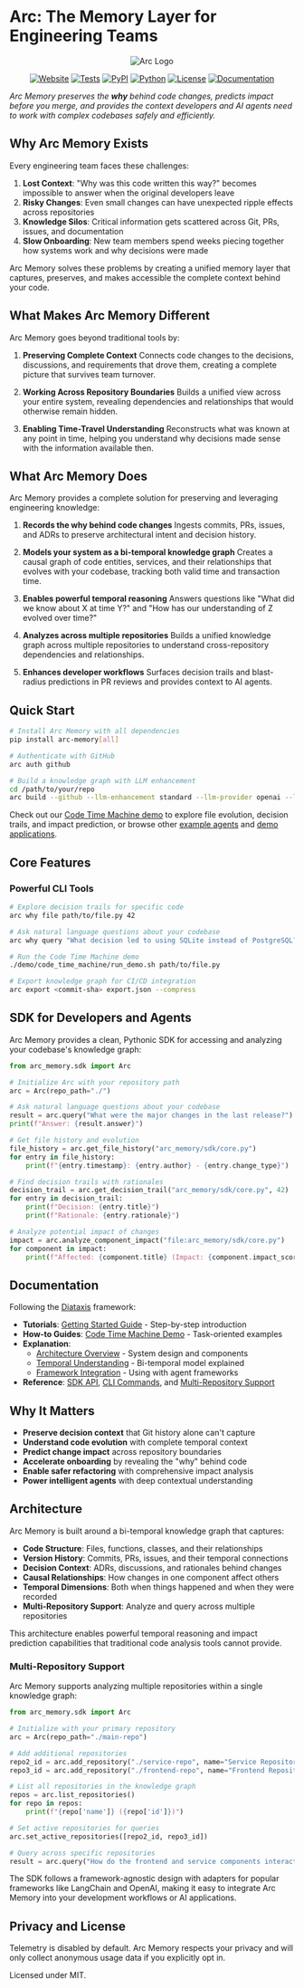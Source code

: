 # Arc: The Memory Layer for Engineering Teams

<p align="center">
  <img src="public/Arc SDK Header.png" alt="Arc Logo"/>
</p>

<p align="center">
  <a href="https://www.arc.computer"><img src="https://img.shields.io/badge/website-arc.computer-blue" alt="Website"/></a>
  <a href="https://github.com/Arc-Computer/arc-memory/actions"><img src="https://img.shields.io/badge/tests-passing-brightgreen" alt="Tests"/></a>
  <a href="https://pypi.org/project/arc-memory/"><img src="https://img.shields.io/pypi/v/arc-memory" alt="PyPI"/></a>
  <a href="https://pypi.org/project/arc-memory/"><img src="https://img.shields.io/badge/python-3.10%20%7C%203.11%20%7C%203.12-blue" alt="Python"/></a>
  <a href="https://github.com/Arc-Computer/arc-memory/blob/main/LICENSE"><img src="https://img.shields.io/github/license/Arc-Computer/arc-memory" alt="License"/></a>
  <a href="https://docs.arc.computer"><img src="https://img.shields.io/badge/docs-mintlify-teal" alt="Documentation"/></a>
</p>

*Arc Memory preserves the **why** behind code changes, predicts impact before you merge, and provides the context developers and AI agents need to work with complex codebases safely and efficiently.*

## Why Arc Memory Exists

Every engineering team faces these challenges:

1. **Lost Context**: "Why was this code written this way?" becomes impossible to answer when the original developers leave
2. **Risky Changes**: Even small changes can have unexpected ripple effects across repositories
3. **Knowledge Silos**: Critical information gets scattered across Git, PRs, issues, and documentation
4. **Slow Onboarding**: New team members spend weeks piecing together how systems work and why decisions were made

Arc Memory solves these problems by creating a unified memory layer that captures, preserves, and makes accessible the complete context behind your code.

## What Makes Arc Memory Different

Arc Memory goes beyond traditional tools by:

1. **Preserving Complete Context**
   Connects code changes to the decisions, discussions, and requirements that drove them, creating a complete picture that survives team turnover.

2. **Working Across Repository Boundaries**
   Builds a unified view across your entire system, revealing dependencies and relationships that would otherwise remain hidden.

3. **Enabling Time-Travel Understanding**
   Reconstructs what was known at any point in time, helping you understand why decisions made sense with the information available then.

## What Arc Memory Does

Arc Memory provides a complete solution for preserving and leveraging engineering knowledge:

1. **Records the why behind code changes**
   Ingests commits, PRs, issues, and ADRs to preserve architectural intent and decision history.

2. **Models your system as a bi-temporal knowledge graph**
   Creates a causal graph of code entities, services, and their relationships that evolves with your codebase, tracking both valid time and transaction time.

3. **Enables powerful temporal reasoning**
   Answers questions like "What did we know about X at time Y?" and "How has our understanding of Z evolved over time?"

4. **Analyzes across multiple repositories**
   Builds a unified knowledge graph across multiple repositories to understand cross-repository dependencies and relationships.

5. **Enhances developer workflows**
   Surfaces decision trails and blast-radius predictions in PR reviews and provides context to AI agents.

## Quick Start

```bash
# Install Arc Memory with all dependencies
pip install arc-memory[all]

# Authenticate with GitHub
arc auth github

# Build a knowledge graph with LLM enhancement
cd /path/to/your/repo
arc build --github --llm-enhancement standard --llm-provider openai --llm-model o4-mini
```

Check out our [Code Time Machine demo](./demo/code_time_machine/) to explore file evolution, decision trails, and impact prediction, or browse other [example agents](./docs/examples/agents/) and [demo applications](./demo/).

## Core Features

### Powerful CLI Tools

```bash
# Explore decision trails for specific code
arc why file path/to/file.py 42

# Ask natural language questions about your codebase
arc why query "What decision led to using SQLite instead of PostgreSQL?"

# Run the Code Time Machine demo
./demo/code_time_machine/run_demo.sh path/to/file.py

# Export knowledge graph for CI/CD integration
arc export <commit-sha> export.json --compress
```

## SDK for Developers and Agents

Arc Memory provides a clean, Pythonic SDK for accessing and analyzing your codebase's knowledge graph:

```python
from arc_memory.sdk import Arc

# Initialize Arc with your repository path
arc = Arc(repo_path="./")

# Ask natural language questions about your codebase
result = arc.query("What were the major changes in the last release?")
print(f"Answer: {result.answer}")

# Get file history and evolution
file_history = arc.get_file_history("arc_memory/sdk/core.py")
for entry in file_history:
    print(f"{entry.timestamp}: {entry.author} - {entry.change_type}")

# Find decision trails with rationales
decision_trail = arc.get_decision_trail("arc_memory/sdk/core.py", 42)
for entry in decision_trail:
    print(f"Decision: {entry.title}")
    print(f"Rationale: {entry.rationale}")

# Analyze potential impact of changes
impact = arc.analyze_component_impact("file:arc_memory/sdk/core.py")
for component in impact:
    print(f"Affected: {component.title} (Impact: {component.impact_score})")
```

## Documentation

Following the [Diataxis](https://diataxis.fr/) framework:

- **Tutorials**: [Getting Started Guide](./docs/getting_started.md) - Step-by-step introduction
- **How-to Guides**: [Code Time Machine Demo](./demo/code_time_machine/) - Task-oriented examples
- **Explanation**:
  - [Architecture Overview](./docs/architecture.md) - System design and components
  - [Temporal Understanding](./docs/temporal_understanding.md) - Bi-temporal model explained
  - [Framework Integration](./docs/framework_integration.md) - Using with agent frameworks
- **Reference**: [SDK API](./docs/sdk/README.md), [CLI Commands](./docs/cli/README.md), and [Multi-Repository Support](./docs/multi_repository.md)

## Why It Matters

- **Preserve decision context** that Git history alone can't capture
- **Understand code evolution** with complete temporal context
- **Predict change impact** across repository boundaries
- **Accelerate onboarding** by revealing the "why" behind code
- **Enable safer refactoring** with comprehensive impact analysis
- **Power intelligent agents** with deep contextual understanding

## Architecture

Arc Memory is built around a bi-temporal knowledge graph that captures:

- **Code Structure**: Files, functions, classes, and their relationships
- **Version History**: Commits, PRs, issues, and their temporal connections
- **Decision Context**: ADRs, discussions, and rationales behind changes
- **Causal Relationships**: How changes in one component affect others
- **Temporal Dimensions**: Both when things happened and when they were recorded
- **Multi-Repository Support**: Analyze and query across multiple repositories

This architecture enables powerful temporal reasoning and impact prediction capabilities that traditional code analysis tools cannot provide.

### Multi-Repository Support

Arc Memory supports analyzing multiple repositories within a single knowledge graph:

```python
from arc_memory.sdk import Arc

# Initialize with your primary repository
arc = Arc(repo_path="./main-repo")

# Add additional repositories
repo2_id = arc.add_repository("./service-repo", name="Service Repository")
repo3_id = arc.add_repository("./frontend-repo", name="Frontend Repository")

# List all repositories in the knowledge graph
repos = arc.list_repositories()
for repo in repos:
    print(f"{repo['name']} ({repo['id']})")

# Set active repositories for queries
arc.set_active_repositories([repo2_id, repo3_id])

# Query across specific repositories
result = arc.query("How do the frontend and service components interact?")
```

The SDK follows a framework-agnostic design with adapters for popular frameworks like LangChain and OpenAI, making it easy to integrate Arc Memory into your development workflows or AI applications.

## Privacy and License

Telemetry is disabled by default. Arc Memory respects your privacy and will only collect anonymous usage data if you explicitly opt in.

Licensed under MIT.
